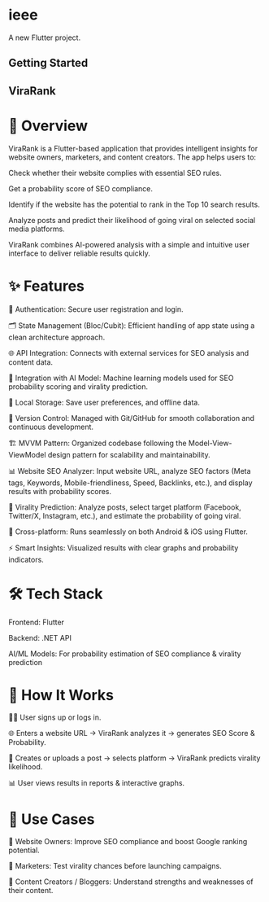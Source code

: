 # ieee

A new Flutter project.

## Getting Started

## ViraRank
# 📌 Overview

ViraRank is a Flutter-based application that provides intelligent insights for website owners, marketers, and content creators. The app helps users to:

Check whether their website complies with essential SEO rules.

Get a probability score of SEO compliance.

Identify if the website has the potential to rank in the Top 10 search results.

Analyze posts and predict their likelihood of going viral on selected social media platforms.

ViraRank combines AI-powered analysis with a simple and intuitive user interface to deliver reliable results quickly.

# ✨ Features

🔑 Authentication: Secure user registration and login.

🗂️ State Management (Bloc/Cubit): Efficient handling of app state using a clean architecture approach.

🌐 API Integration: Connects with external services for SEO analysis and content data.

🤖 Integration with AI Model: Machine learning models used for SEO probability scoring and virality prediction.

💾 Local Storage: Save user preferences, and offline data.

🔄 Version Control: Managed with Git/GitHub for smooth collaboration and continuous development.

🏗️ MVVM Pattern: Organized codebase following the Model-View-ViewModel design pattern for scalability and maintainability.

📊 Website SEO Analyzer: Input website URL, analyze SEO factors (Meta tags, Keywords, Mobile-friendliness, Speed, Backlinks, etc.), and display results with probability scores.

📢 Virality Prediction: Analyze posts, select target platform (Facebook, Twitter/X, Instagram, etc.), and estimate the probability of going viral.

📱 Cross-platform: Runs seamlessly on both Android & iOS using Flutter.

⚡ Smart Insights: Visualized results with clear graphs and probability indicators.

# 🛠️ Tech Stack

Frontend: Flutter

Backend: .NET API

AI/ML Models: For probability estimation of SEO compliance & virality prediction

# 🚀 How It Works

🧑‍💻 User signs up or logs in.

🌐 Enters a website URL → ViraRank analyzes it → generates SEO Score & Probability.

📝 Creates or uploads a post → selects platform → ViraRank predicts virality likelihood.

📊 User views results in reports & interactive graphs.

# 🎯 Use Cases

🔎 Website Owners: Improve SEO compliance and boost Google ranking potential.

📢 Marketers: Test virality chances before launching campaigns.

📝 Content Creators / Bloggers: Understand strengths and weaknesses of their content.
